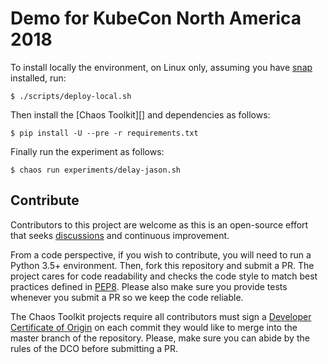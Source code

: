 # Demo for KubeCon North America 2018

To install locally the environment, on Linux only, assuming you have
[snap][] installed, run:

[snap]: https://snapcraft.io/

```
$ ./scripts/deploy-local.sh
```

Then install the [Chaos Toolkit][] and dependencies as follows:

```
$ pip install -U --pre -r requirements.txt
```

[chaostoolkit]: https://chaostoolkit.org/

Finally run the experiment as follows:

```
$ chaos run experiments/delay-jason.sh
```

## Contribute

Contributors to this project are welcome as this is an open-source effort that
seeks [discussions][join] and continuous improvement.

[join]: https://join.chaostoolkit.org/

From a code perspective, if you wish to contribute, you will need to run a 
Python 3.5+ environment. Then, fork this repository and submit a PR. The
project cares for code readability and checks the code style to match best
practices defined in [PEP8][pep8]. Please also make sure you provide tests
whenever you submit a PR so we keep the code reliable.

[pep8]: https://pycodestyle.readthedocs.io/en/latest/

The Chaos Toolkit projects require all contributors must sign a
[Developer Certificate of Origin][dco] on each commit they would like to merge
into the master branch of the repository. Please, make sure you can abide by
the rules of the DCO before submitting a PR.

[dco]: https://github.com/probot/dco#how-it-works